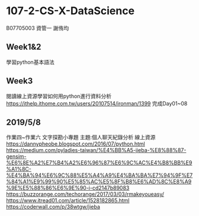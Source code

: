 # 107-2-CS-X-DataScience
B07705003 資管一 謝侑均

## Week1&2
學習python基本語法

## Week3
閱讀線上資源學習如何用python進行資料分析 \
https://ithelp.ithome.com.tw/users/20107514/ironman/1399
完成Day01~08

## 2019/5/8
作業四~作業六 文字探勘小專題
主題:個人聊天紀錄分析
線上資源
https://dannypheobe.blogspot.com/2016/07/python.html
https://medium.com/pyladies-taiwan/%E4%BB%A5-jieba-%E8%88%87-gensim-%E6%8E%A2%E7%B4%A2%E6%96%87%E6%9C%AC%E4%B8%BB%E9%A1%8C-%E4%BA%94%E6%9C%88%E5%A4%A9%E4%BA%BA%E7%94%9F%E7%84%A1%E9%99%90%E5%85%AC%E5%8F%B8%E6%AD%8C%E8%A9%9E%E5%88%86%E6%9E%90-i-cd2147b89083
https://buzzorange.com/techorange/2017/03/03/rmakeyoueasy/
https://www.itread01.com/article/1528182865.html
https://coderwall.com/p/38wtgw/jieba
